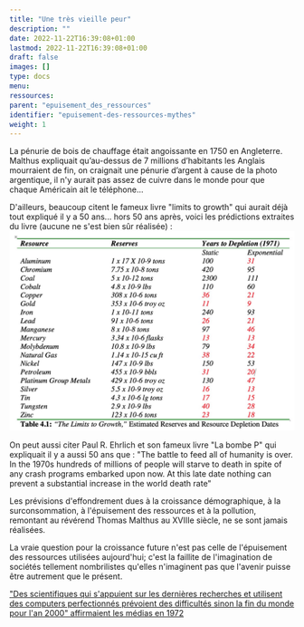 ```yaml
---
title: "Une très vieille peur"
description: ""
date: 2022-11-22T16:39:08+01:00
lastmod: 2022-11-22T16:39:08+01:00
draft: false
images: []
type: docs
menu:
ressources:
parent: "epuisement_des_ressources"
identifier: "epuisement-des-ressources-mythes"
weight: 1
---
```


La pénurie de bois de chauffage était angoissante en 1750 en Angleterre. Malthus expliquait qu’au-dessus de 7 millions
d’habitants les Anglais mourraient de fin, on craignait une pénurie d’argent à cause de la photo argentique, il n'y
aurait pas assez de cuivre dans le monde pour que chaque Américain ait le téléphone...

D'ailleurs, beaucoup citent le fameux livre "limits to growth" qui aurait déjà tout expliqué il y a 50 ans... hors 50
ans après, voici les prédictions extraites du livre (aucune ne s'est bien sûr réalisée) :
![prédictions limits to growth](prediction_limits_to_growth.jpeg)

On peut aussi citer Paul R. Ehrlich et son fameux livre "La bombe P" qui expliquait il y a aussi 50 ans que :
"The battle to feed all of humanity is over. In the 1970s hundreds of millions of people will starve to death in spite
of any crash programs embarked upon now. At this late date nothing can prevent a substantial increase in the world death
rate"

Les prévisions d'effondrement dues à la croissance démographique, à la surconsommation, à l'épuisement des ressources et
à la pollution, remontant au révérend Thomas Malthus au XVIIIe siècle, ne se sont jamais réalisées.

La vraie question pour la croissance future n'est pas celle de l'épuisement des ressources utilisées aujourd'hui; c'est
la faillite de l'imagination de sociétés tellement nombrilistes qu'elles n'imaginent pas que l'avenir puisse être
autrement que le présent.

["Des scientifiques qui s'appuient sur les dernières recherches et utilisent des computers perfectionnés prévoient des
difficultés sinon la fin du monde pour l'an 2000" affirmaient les médias en 1972](https://twitter.com/JL7508/status/1314967415214792704)
